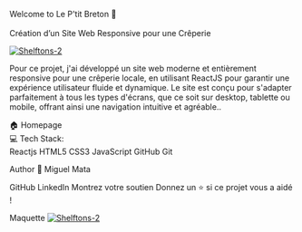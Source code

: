 Welcome to Le P'tit Breton 👋
<br/>
<br/>
Création d’un Site Web Responsive pour une Crêperie

<a href="https://ik.imagekit.io/"><img src="https://ik.imagekit.io/logoMGM/LePetitBreton/Le%20Petit%20Breton.png?updatedAt=1726724652658" alt="Shelftons-2" border="0"></a>

Pour ce projet, j'ai développé un site web moderne et entièrement responsive pour une crêperie locale, en utilisant ReactJS pour garantir une expérience utilisateur fluide et dynamique. Le site est conçu pour s'adapter parfaitement à tous les types d'écrans, que ce soit sur desktop, tablette ou mobile, offrant ainsi une navigation intuitive et agréable..

🏠 Homepage <br/>
💻 Tech Stack: <br/>
Reactjs HTML5 CSS3 JavaScript GitHub Git 

Author
👤 Miguel Mata

GitHub
LinkedIn
Montrez votre soutien
Donnez un ⭐️ si ce projet vous a aidé !

Maquette
<a href="https://ik.imagekit.io/"><img src="https://ik.imagekit.io/logoMGM/LePetitBreton/Maquette%20Le%20P'tit%20Breton.png?updatedAt=1727181295806" alt="Shelftons-2" border="0"></a>


